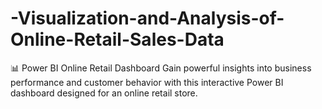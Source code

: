 # -Visualization-and-Analysis-of-Online-Retail-Sales-Data
📊 Power BI Online Retail Dashboard Gain powerful insights into business performance and customer behavior with this interactive Power BI dashboard designed for an online retail store.
